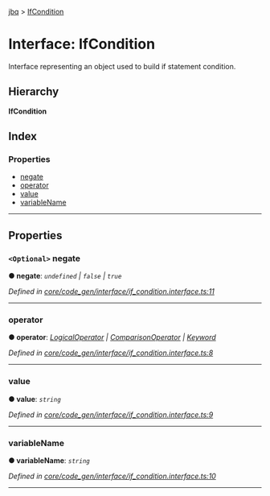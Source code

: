 [jbq](../README.md) > [IfCondition](../interfaces/ifcondition.md)

# Interface: IfCondition

Interface representing an object used to build if statement condition.

## Hierarchy

**IfCondition**

## Index

### Properties

* [negate](ifcondition.md#negate)
* [operator](ifcondition.md#operator)
* [value](ifcondition.md#value)
* [variableName](ifcondition.md#variablename)

---

## Properties

<a id="negate"></a>

### `<Optional>` negate

**● negate**: *`undefined` \| `false` \| `true`*

*Defined in [core/code_gen/interface/if_condition.interface.ts:11](https://github.com/krnik/vjs-validator/blob/15e769b/src/core/code_gen/interface/if_condition.interface.ts#L11)*

___
<a id="operator"></a>

###  operator

**● operator**: *[LogicalOperator](../enums/logicaloperator.md) \| [ComparisonOperator](../enums/comparisonoperator.md) \| [Keyword](../enums/keyword.md)*

*Defined in [core/code_gen/interface/if_condition.interface.ts:8](https://github.com/krnik/vjs-validator/blob/15e769b/src/core/code_gen/interface/if_condition.interface.ts#L8)*

___
<a id="value"></a>

###  value

**● value**: *`string`*

*Defined in [core/code_gen/interface/if_condition.interface.ts:9](https://github.com/krnik/vjs-validator/blob/15e769b/src/core/code_gen/interface/if_condition.interface.ts#L9)*

___
<a id="variablename"></a>

###  variableName

**● variableName**: *`string`*

*Defined in [core/code_gen/interface/if_condition.interface.ts:10](https://github.com/krnik/vjs-validator/blob/15e769b/src/core/code_gen/interface/if_condition.interface.ts#L10)*

___

